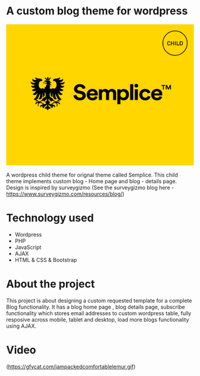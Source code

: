 # A custom blog theme for wordpress

![Image description](https://github.com/dilipagheda/semplice-child/blob/master/screenshot.png)

A wordpress child theme for orignal theme called Semplice. This child theme implements custom blog - Home page and blog - details page. 
Design is inspired by surveygizmo (See the surveygizmo blog here - https://www.surveygizmo.com/resources/blog/)

# Technology used
- Wordpress
- PHP
- JavaScript
- AJAX
- HTML & CSS & Bootstrap

# About the project
This project is about designing a custom requested template for a complete Blog functionality. It has a blog home page , blog details page, subscribe
functionality which stores email addresses to custom wordpress table, fully resposive across mobile, tablet and desktop, load more blogs functionality using AJAX.

# Video

(https://gfycat.com/jampackedcomfortablelemur.gif)
